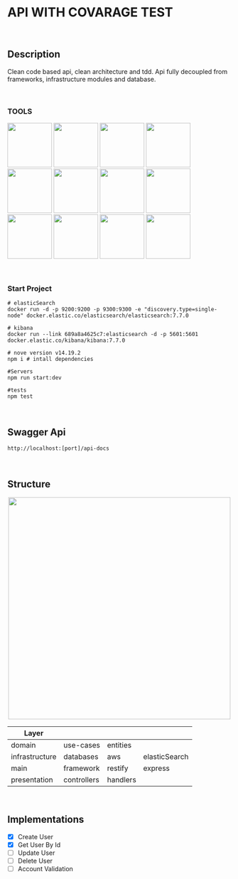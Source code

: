 # API WITH COVARAGE TEST

<br/>

## Description

<p>
Clean code based api, clean architecture and tdd. Api fully decoupled from frameworks, infrastructure modules and database.
</p>

<br/>

### TOOLS
<a href="https://jestjs.io/pt-BR/"><img src="https://jestjs.io/pt-BR/img/opengraph.png"  style="height: 100px; width:100px"/></a> <a href="https://www.google.com/url?sa=t&rct=j&q=&esrc=s&source=web&cd=&cad=rja&uact=8&ved=2ahUKEwjWqo7Rl6z6AhVErpUCHVC7AqYQFnoECAMQAQ&url=https%3A%2F%2Fnodejs.org%2F&usg=AOvVaw1tY2p-vJFWJmxWlq4sTxCn"><img src="https://blog.geekhunter.com.br/wp-content/uploads/2021/02/1_mp91A9RzagntGGjBnwu4Yw.png" style="height: 100px; width:100px"/></a> <a href="https://www.typescriptlang.org/"><img src="https://upload.wikimedia.org/wikipedia/commons/thumb/4/4c/Typescript_logo_2020.svg/512px-Typescript_logo_2020.svg.png" style="height: 100px; width:100px"/></a> <a href="http://restify.com/"><img src="https://static.imasters.com.br/wp-content/uploads/2018/03/image1-2.png" style="height: 100px; width:100px"/></a> <a href="https://expressjs.com/"><img src="https://dkrn4sk0rn31v.cloudfront.net/uploads/2020/12/o-que-e-o-express-js.png" style="height: 100px; width:100px"/></a> <a href="https://www.elastic.co/pt/"><img src="https://images.velog.io/images/yoozung/post/ba8457fc-e2ac-437c-ad2d-d0baa0707990/elastic.jpg" style="height: 100px; width:100px"/></a> <a href="https://www.elastic.co/pt/kibana/"><img src="https://static-www.elastic.co/v3/assets/bltefdd0b53724fa2ce/blt81adc84f81e97ed9/5c304e3fa253ae3e67bc85b1/blog-kibana-thumbnail.jpg" style="height: 100px; width:100px"/></a> <a href="https://swagger.io/"><img src="https://encrypted-tbn0.gstatic.com/images?q=tbn:ANd9GcT2-qHhkU65OgRkaxFh1vRF4ycDfUOznjs7cEu5aXbMwWCYpNUMNPfDcL9Fox0a3_mbtAY&usqp=CAU" style="height: 100px; width:100px"/></a> <a href="https://mongoosejs.com/"><img src="https://miro.medium.com/max/1050/1*acfAKaDI7uv5GyFnJmiPhA.png" style="height: 100px; width:100px"/></a> <a href="https://www.mongodb.com/"><img src="https://miro.medium.com/max/527/1*Ipg_guKJO2MwacQ_3amxGw.jpeg" style="height: 100px; width:100px"/></a> <a href="https://typeorm.io/"><img src="https://dd.engineering/blog/getting-started-with-typeorm/banner.png" style="height: 100px; width:100px"/></a> <a href="https://www.mysql.com/"><img src="https://encrypted-tbn0.gstatic.com/images?q=tbn:ANd9GcQIOJNUlGFdBMUJJzfOwckqTAXFhL2ck2TkcO6EFkQSKPbBKDgLJdmFkOJkvJB0DVKR4oM&usqp=CAU" style="height: 100px; width:100px"/></a>


<br/>

### Start Project
```
# elasticSearch
docker run -d -p 9200:9200 -p 9300:9300 -e "discovery.type=single-node" docker.elastic.co/elasticsearch/elasticsearch:7.7.0

# kibana
docker run --link 689a8a4625c7:elasticsearch -d -p 5601:5601 docker.elastic.co/kibana/kibana:7.7.0

# nove version v14.19.2
npm i # intall dependencies

#Servers
npm run start:dev

#tests
npm test
```

<br/>

## Swagger Api
```
http://localhost:[port]/api-docs
```

<br/>

## Structure
<p align="center">
<img src="https://miro.medium.com/max/964/1*lhpcX6Vljr7p4OvKql3x6Q.png" style="height: 500px; width:500px"/>
</p>

<p align="center">

Layer          |            |         |                |
-------------- |------------|---------|----------------|
domain         | use-cases  | entities|                |     
infrastructure | databases  |  aws    | elasticSearch  |
main           | framework  | restify | express        |
presentation   | controllers| handlers|                |
</p>

<br/>

## Implementations

- [x] Create User
- [x] Get User By Id
- [ ] Update User
- [ ] Delete User
- [ ] Account Validation